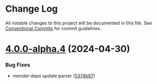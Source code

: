 # Change Log

All notable changes to this project will be documented in this file.
See [Conventional Commits](https://conventionalcommits.org) for commit guidelines.

# [4.0.0-alpha.4](https://github.com/irae/mendel/compare/v4.0.0-alpha.3...v4.0.0-alpha.4) (2024-04-30)

### Bug Fixes

-   mendel-deps update parser ([5374b87](https://github.com/irae/mendel/commit/5374b87917156ae86ef539d5cb7449fc4bf9f315))
